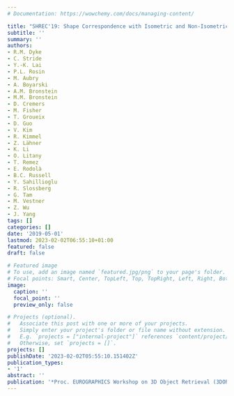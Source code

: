 ```yaml
---
# Documentation: https://wowchemy.com/docs/managing-content/

title: "SHREC'19: Shape Correspondence with Isometric and Non-Isometric Deformations"
subtitle: ''
summary: ''
authors:
- R.M. Dyke
- C. Stride
- Y.-K. Lai
- P.L. Rosin
- M. Aubry
- A. Boyarski
- A.M. Bronstein
- M.M. Bronstein
- D. Cremers
- M. Fisher
- T. Groueix
- D. Guo
- V. Kim
- R. Kimmel
- Z. Lähner
- K. Li
- O. Litany
- T. Remez
- E. Rodolà
- B.C. Russell
- Y. Sahillioglu
- R. Slossberg
- G. Tam
- M. Vestner
- Z. Wu
- J. Yang
tags: []
categories: []
date: '2019-05-01'
lastmod: 2023-02-02T06:55:10+01:00
featured: false
draft: false

# Featured image
# To use, add an image named `featured.jpg/png` to your page's folder.
# Focal points: Smart, Center, TopLeft, Top, TopRight, Left, Right, BottomLeft, Bottom, BottomRight.
image:
  caption: ''
  focal_point: ''
  preview_only: false

# Projects (optional).
#   Associate this post with one or more of your projects.
#   Simply enter your project's folder or file name without extension.
#   E.g. `projects = ["internal-project"]` references `content/project/deep-learning/index.md`.
#   Otherwise, set `projects = []`.
projects: []
publishDate: '2023-02-02T05:55:10.151402Z'
publication_types:
- '1'
abstract: ''
publication: '*Proc. EUROGRAPHICS Workshop on 3D Object Retrieval (3DOR)*'
---
```

